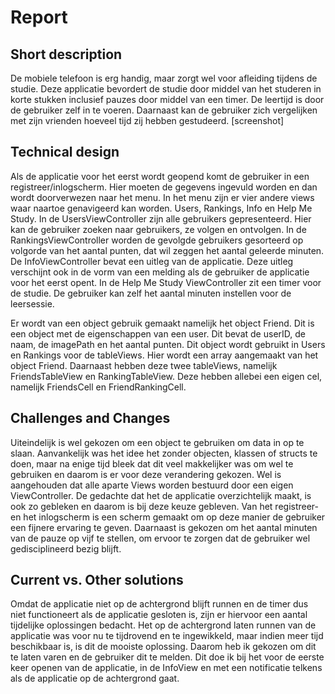 # Report 
## Short description
De mobiele telefoon is erg handig, maar zorgt wel voor afleiding tijdens de studie. Deze applicatie bevordert de studie door middel van het studeren in korte stukken inclusief pauzes door middel van een timer. De leertijd is door de gebruiker zelf in te voeren. Daarnaast kan de gebruiker zich vergelijken met zijn vrienden hoeveel tijd zij hebben gestudeerd.
[screenshot]

## Technical design
Als de applicatie voor het eerst wordt geopend komt de gebruiker in een registreer/inlogscherm. Hier moeten de gegevens ingevuld worden en dan wordt doorverwezen naar het menu. In het menu zijn er vier andere views waar naartoe genavigeerd kan worden. Users, Rankings, Info en Help Me Study. In de UsersViewController zijn alle gebruikers gepresenteerd. Hier kan de gebruiker zoeken naar gebruikers, ze volgen en ontvolgen. In de RankingsViewController worden de gevolgde gebruikers gesorteerd op volgorde van het aantal punten, dat wil zeggen het aantal geleerde minuten. De InfoViewController bevat een uitleg van de applicatie. Deze uitleg verschijnt ook in de vorm van een melding als de gebruiker de applicatie voor het eerst opent. In de Help Me Study ViewController zit een timer voor de studie. De gebruiker kan zelf het aantal minuten instellen voor de leersessie. 

Er wordt van een object gebruik gemaakt namelijk het object Friend. Dit is een object met de eigenschappen van een user. Dit bevat de userID, de naam, de imagePath en het aantal punten. Dit object wordt gebruikt in Users en Rankings voor de tableViews. Hier wordt een array aangemaakt van het object Friend. Daarnaast hebben deze twee tableViews, namelijk FriendsTableView en RankingTableView. Deze hebben allebei een eigen cel, namelijk FriendsCell en FriendRankingCell.

## Challenges and Changes
Uiteindelijk is wel gekozen om een object te gebruiken om data in op te slaan. Aanvankelijk was het idee het zonder objecten, klassen of structs te doen, maar na enige tijd bleek dat dit veel makkelijker was om wel te gebruiken en daarom is er voor deze verandering gekozen. Wel is aangehouden dat alle aparte Views worden bestuurd door een eigen ViewController. De gedachte dat het de applicatie overzichtelijk maakt, is ook zo gebleken en daarom is bij deze keuze gebleven. Van het registreer- en het inlogscherm is een scherm gemaakt om op deze manier de gebruiker een fijnere ervaring te geven. Daarnaast is gekozen om het aantal minuten van de pauze op vijf te stellen, om ervoor te zorgen dat de gebruiker wel gedisciplineerd bezig blijft. 

## Current vs. Other solutions
Omdat de applicatie niet op de achtergrond blijft runnen en de timer dus niet functioneert als de applicatie gesloten is, zijn er hiervoor een aantal tijdelijke oplossingen bedacht. Het op de achtergrond laten runnen van de applicatie was voor nu te tijdrovend en te ingewikkeld, maar indien meer tijd beschikbaar is, is dit de mooiste oplossing. Daarom heb ik gekozen om dit te laten varen en de gebruiker dit te melden. Dit doe ik bij het voor de eerste keer openen van de applicatie, in de InfoView en met een notificatie telkens als de applicatie op de achtergrond gaat.

